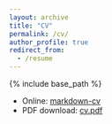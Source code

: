 ```yaml
---
layout: archive
title: "CV"
permalink: /cv/
author_profile: true
redirect_from:
  - /resume
---
```

  
{% include base_path %}
  
* Online: [markdown-cv](https://benjamindkilleen.com/markdown-cv)
* PDF download: [cv.pdf](https://benjamindkilleen.com/files/cv.pdf)
